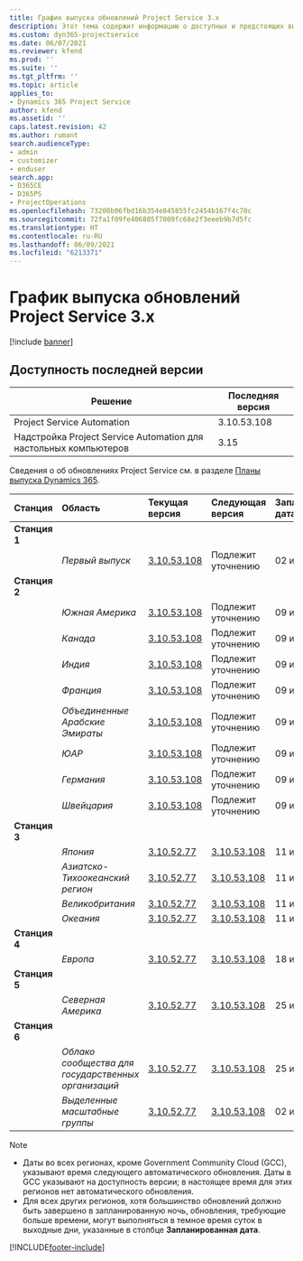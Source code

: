 ```yaml
---
title: График выпуска обновлений Project Service 3.x
description: Этот тема содержит информацию о доступных и предстоящих выпусках Dynamics 365 Project Service Automation.
ms.custom: dyn365-projectservice
ms.date: 06/07/2021
ms.reviewer: kfend
ms.prod: ''
ms.suite: ''
ms.tgt_pltfrm: ''
ms.topic: article
applies_to:
- Dynamics 365 Project Service
author: kfend
ms.assetid: ''
caps.latest.revision: 42
ms.author: rumant
search.audienceType:
- admin
- customizer
- enduser
search.app:
- D365CE
- D365PS
- ProjectOperations
ms.openlocfilehash: 73208b06fbd16b354e845855fc2454b167f4c70c
ms.sourcegitcommit: 72fa1f09fe406805f7009fc68e2f3eeeb9b7d5fc
ms.translationtype: HT
ms.contentlocale: ru-RU
ms.lasthandoff: 06/09/2021
ms.locfileid: "6213371"
---
```

# <a name="update-release-schedule-for-project-service-3x"></a>График выпуска обновлений Project Service 3.x

[!include [banner](../includes/psa-now-project-operations.md)]

## <a name="latest-version-availability"></a>Доступность последней версии

| Решение  | Последняя версия |
|-------|----|
| Project Service Automation    | 3.10.53.108 |
| Надстройка Project Service Automation для настольных компьютеров                | 3.15          |

Сведения о об обновлениях Project Service см. в разделе [Планы выпуска Dynamics 365](/dynamics365/release-plans/). 

| Станция  | Область | Текущая версия | Следующая версия |  Запланированная дата
| :---   | :---   | :---   | :---   |:---   |         
|<strong>Станция 1</strong> | |  |  | |
| | <i>Первый выпуск</i> | [3.10.53.108](whats-new-ur-32.md) | Подлежит уточнению | 02 июля 2021 г.
|<strong>Станция 2</strong> | |  |  | |
| | <i>Южная Америка</i> | [3.10.53.108](whats-new-ur-32.md) | Подлежит уточнению | 09 июля 2021 г.
| | <i>Канада</i> | [3.10.53.108](whats-new-ur-32.md) | Подлежит уточнению | 09 июля 2021 г.
| | <i>Индия</i> | [3.10.53.108](whats-new-ur-32.md) | Подлежит уточнению | 09 июля 2021 г.
| | <i>Франция</i> | [3.10.53.108](whats-new-ur-32.md) | Подлежит уточнению | 09 июля 2021 г.
| | <i>Объединенные Арабские Эмираты</i> | [3.10.53.108](whats-new-ur-32.md) | Подлежит уточнению | 09 июля 2021 г.
| | <i>ЮАР</i> | [3.10.53.108](whats-new-ur-32.md) | Подлежит уточнению | 09 июля 2021 г.
| | <i>Германия</i> | [3.10.53.108](whats-new-ur-32.md) | Подлежит уточнению | 09 июля 2021 г.
| | <i>Швейцария</i> | [3.10.53.108](whats-new-ur-32.md) | Подлежит уточнению | 09 июля 2021 г.
|<strong>Станция 3</strong> | |  |  | |
| | <i>Япония</i> | [3.10.52.77](whats-new-ur-31.md) | [3.10.53.108](whats-new-ur-32.md) | 11 июня 2021 г.
| | <i>Азиатско-Тихоокеанский регион</i> | [3.10.52.77](whats-new-ur-31.md) | [3.10.53.108](whats-new-ur-32.md) | 11 июня 2021 г.
| | <i>Великобритания</i> | [3.10.52.77](whats-new-ur-31.md) | [3.10.53.108](whats-new-ur-32.md) | 11 июня 2021 г.
| | <i>Океания</i> | [3.10.52.77](whats-new-ur-31.md) | [3.10.53.108](whats-new-ur-32.md) | 11 июня 2021 г.
|<strong>Станция 4</strong> | |  |  | |
| | <i>Европа</i> | [3.10.52.77](whats-new-ur-31.md) | [3.10.53.108](whats-new-ur-32.md) | 18 июня 2021 г.
|<strong>Станция 5</strong> | |  |  | |
| | <i>Северная Америка</i> | [3.10.52.77](whats-new-ur-31.md) | [3.10.53.108](whats-new-ur-32.md) | 25 июня 2021 г.
|<strong>Станция 6</strong> | |  |  | |
| | <i>Облако сообщества для государственных организаций</i> | [3.10.52.77](whats-new-ur-31.md) | [3.10.53.108](whats-new-ur-32.md) | 25 июня 2021 г.
| | <i>Выделенные масштабные группы</i> | [3.10.52.77](whats-new-ur-31.md) | [3.10.53.108](whats-new-ur-32.md) | 02 июля 2021 г.

>[!Note]
> - Даты во всех регионах, кроме Government Community Cloud (GCC), указывают время следующего автоматического обновления. Даты в GCC указывают на доступность версии; в настоящее время для этих регионов нет автоматического обновления.
> - Для всех других регионов, хотя большинство обновлений должно быть завершено в запланированную ночь, обновления, требующие больше времени, могут выполняться в темное время суток в выходные дни, указанные в столбце **Запланированная дата**.


[!INCLUDE[footer-include](../includes/footer-banner.md)]
